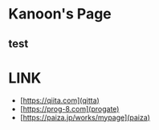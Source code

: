 # Kanoon's Page

## test

# LINK
- [https://qiita.com](qitta)
- [https://prog-8.com](progate)
- [https://paiza.jp/works/mypage](paiza)
